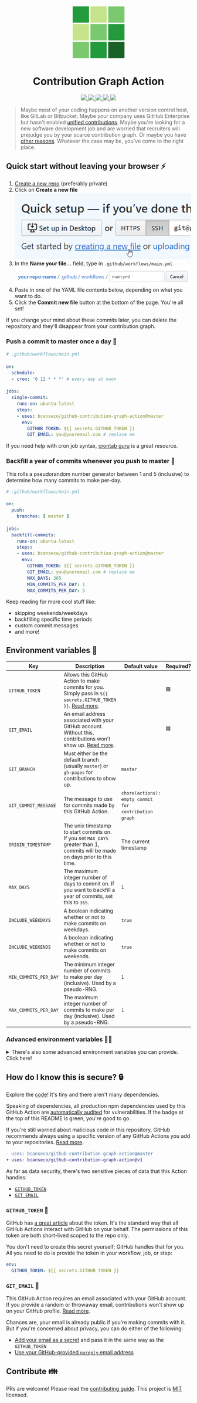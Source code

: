 <p align="center">
  <img width="150px" src="./.github/images/cover.png">
</p>

<h1 align="center">
  Contribution Graph Action
</h1>

<p align="center">
  <a href="https://github.com/bcanseco/github-contribution-graph-action/actions?query=workflow%3Abuild">
    <img src="https://github.com/bcanseco/github-contribution-graph-action/workflows/build/badge.svg">
  </a>

  <a href="https://github.com/bcanseco/github-contribution-graph-action/actions?query=workflow%3Atests">
    <img src="https://github.com/bcanseco/github-contribution-graph-action/workflows/tests/badge.svg">
  </a>

  <a href="https://github.com/bcanseco/github-contribution-graph-action/actions?query=workflow%3Aaudit">
    <img src="https://github.com/bcanseco/github-contribution-graph-action/workflows/audit/badge.svg">
  </a>

  <a href="https://github.com/marketplace/actions/autopopulate-your-contribution-graph">
    <img src="https://img.shields.io/badge/action-marketplace-orange?logo=github">
  </a>

  <a href="https://github.com/bcanseco/github-contribution-graph-action/releases">
    <img src="https://img.shields.io/github/v/release/bcanseco/github-contribution-graph-action.svg?logo=github">
  </a>
</p>

> Maybe most of your coding happens on another version control host, like GitLab or Bitbucket. Maybe your company uses GitHub Enterprise but hasn't enabled [unified contributions](https://help.github.com/en/enterprise/2.15/admin/installation/enabling-unified-contributions-between-github-enterprise-server-and-githubcom). Maybe you're looking for a new software development job and are worried that recruiters will prejudge you by your scarce contribution graph. Or maybe you have [other reasons](https://twitter.com/jacobmparis/status/1265740598277025792). Whatever the case may be, you've come to the right place.

## Quick start without leaving your browser ⚡

1. [Create a new repo](https://github.com/new) (preferably private)
1. Click on **Create a new file**  
   ![](./.github/images/create-new-file.png)
1. In the **Name your file...** field, type in `.github/workflows/main.yml`
   ![](./.github/images/name-new-file.png)
1. Paste in one of the YAML file contents below, depending on what you want to do.
1. Click the **Commit new file** button at the bottom of the page. You're all set!

If you change your mind about these commits later, you can delete the repository and they'll disappear from your contribution graph.

### Push a commit to master once a day 🍺

```yml
# .github/workflows/main.yml

on:
  schedule:
  - cron: '0 12 * * *' # every day at noon

jobs:
  single-commit:
    runs-on: ubuntu-latest
    steps:
    - uses: bcanseco/github-contribution-graph-action@master
      env:
        GITHUB_TOKEN: ${{ secrets.GITHUB_TOKEN }}
        GIT_EMAIL: you@youremail.com # replace me
```

If you need help with cron job syntax, [crontab guru](https://crontab.guru/) is a great resource.

### Backfill a year of commits whenever you push to master 🍻

This rolls a pseudorandom number generator between 1 and 5 (inclusive) to determine how many commits to make per-day.

```yml
# .github/workflows/main.yml

on:
  push:
    branches: [ master ]

jobs:
  backfill-commits:
    runs-on: ubuntu-latest
    steps:
    - uses: bcanseco/github-contribution-graph-action@master
      env:
        GITHUB_TOKEN: ${{ secrets.GITHUB_TOKEN }}
        GIT_EMAIL: you@youremail.com # replace me
        MAX_DAYS: 365
        MIN_COMMITS_PER_DAY: 1
        MAX_COMMITS_PER_DAY: 5
```

Keep reading for more cool stuff like:

* skipping weekends/weekdays
* backfilling specific time periods
* custom commit messages
* and more!

## Environment variables 🌳

| Key                   | Description                                                                                                                   | Default value                                         | Required? |
|-----------------------|-------------------------------------------------------------------------------------------------------------------------------|-------------------------------------------------------|-----------|
| `GITHUB_TOKEN`        | Allows this GitHub Action to make commits for you. Simply pass in `${{ secrets.GITHUB_TOKEN }}`. [Read more](#github_token-). |                                                       |    🟩    |
| `GIT_EMAIL`           | An email address associated with your GitHub account. Without this, contributions won't show up. [Read more](#git_email-).    |                                                       |    🟩    |
| `GIT_BRANCH`          | Must either be the default branch (usually `master`) or `gh-pages` for contributions to show up.                              | `master`                                              |           |
| `GIT_COMMIT_MESSAGE`  | The message to use for commits made by this GitHub Action.                                                                    | `chore(actions): empty commit for contribution graph` |           |
| `ORIGIN_TIMESTAMP`    | The unix timestamp to start commits on. If you set `MAX_DAYS` greater than 1, commits will be made on days prior to this time.| The current timestamp                                 |           |
| `MAX_DAYS`            | The maximum integer number of days to commit on. If you want to backfill a year of commits, set this to `365`.                | `1`                                                   |           |
| `INCLUDE_WEEKDAYS`    | A boolean indicating whether or not to make commits on weekdays.                                                              | `true`                                                |           |
| `INCLUDE_WEEKENDS`    | A boolean indicating whether or not to make commits on weekends.                                                              | `true`                                                |           |
| `MIN_COMMITS_PER_DAY` | The minimum integer number of commits to make per day (inclusive). Used by a pseudo-RNG.                                      | `1`                                                   |           |
| `MAX_COMMITS_PER_DAY` | The maximum integer number of commits to make per day (inclusive). Used by a pseudo-RNG.                                      | `1`                                                   |           |

### Advanced environment variables 🧙‍♂️

<details>

<summary>There's also some advanced environment variables you can provide. Click here!</summary>

Only set these if you know what you're doing:

| Key                 | Description                                                                  | Default value                                                     | Required? |
|---------------------|------------------------------------------------------------------------------|-------------------------------------------------------------------|-----------|
| `GIT_HOST`          | You may be able to override this to support a GitHub Enterprise environment. | `github.com`                                                      |           |
| `GIT_SSH_COMMAND`   |                                                                              | `ssh -o UserKnownHostsFile=/dev/null -o StrictHostKeyChecking=no` |           |
| `GITHUB_ACTOR`      |                                                                              | Set by the GitHub Actions runner                                  |           |
| `GITHUB_REPOSITORY` |                                                                              | Set by the GitHub Actions runner                                  |           |

</details>

## How do I know this is secure? 🔒

Explore the [code](src/index.js)! It's tiny and there aren't many dependencies.

Speaking of dependencies, all production npm dependencies used by this GitHub Action are [automatically audited](./.github/workflows/audit.yml) for vulnerabilities. If the badge at the top of this README is green, you're good to go.

If you're still worried about malicious code in this repository, GitHub recommends always using a specific version of any GitHub Actions you add to your repositories. [Read more](https://help.github.com/en/actions/reference/workflow-syntax-for-github-actions#jobsjob_idstepsuses).

```diff
- uses: bcanseco/github-contribution-graph-action@master
+ uses: bcanseco/github-contribution-graph-action@v1
```

As far as data security, there's two sensitive pieces of data that this Action handles:

* [`GITHUB_TOKEN`](#github_token-)
* [`GIT_EMAIL`](#git_email-)

### `GITHUB_TOKEN` 🔑

GitHub has [a great article](https://help.github.com/en/actions/configuring-and-managing-workflows/authenticating-with-the-github_token#using-the-github_token-in-a-workflow) about the token. It's the standard way that all GitHub Actions interact with GitHub on your behalf. The permissions of this token are both short-lived scoped to the repo only.

You don't need to create this secret yourself; GitHub handles that for you. All you need to do is provide the token in your workflow, job, or step:

```yml
env:
  GITHUB_TOKEN: ${{ secrets.GITHUB_TOKEN }}
```

### `GIT_EMAIL` 📧

This GitHub Action requires an email associated with your GitHub account. If you provide a random or throwaway email, contributions won't show up on your GitHub profile. [Read more](https://help.github.com/en/github/setting-up-and-managing-your-github-profile/why-are-my-contributions-not-showing-up-on-my-profile#you-havent-added-your-local-git-commit-email-to-your-profile).

Chances are, your email is already public if you're making commits with it. But if you're concerned about privacy, you can do either of the following:

* [Add your email as a secret](https://help.github.com/en/actions/configuring-and-managing-workflows/creating-and-storing-encrypted-secrets#creating-encrypted-secrets-for-a-repository) and pass it in the same way as the `GITHUB_TOKEN`
* [Use your GitHub-provided `noreply` email address](https://help.github.com/en/github/setting-up-and-managing-your-github-user-account/setting-your-commit-email-address#about-commit-email-addresses)

## Contribute 👪

PRs are welcome! Please read the [contributing guide](.github/CONTRIBUTING.md). This project is [MIT](LICENSE) licensed.

